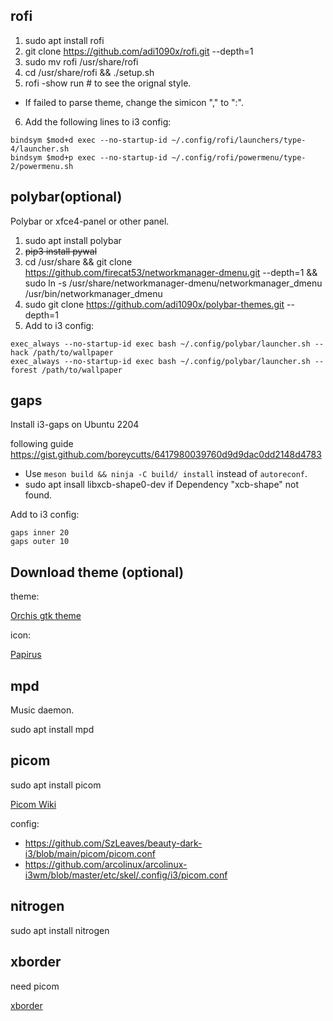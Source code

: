 ## rofi

1. sudo apt install rofi
2. git clone https://github.com/adi1090x/rofi.git --depth=1
3. sudo mv rofi /usr/share/rofi
4. cd /usr/share/rofi && ./setup.sh
5. rofi -show run # to see the orignal style.
  * If failed to parse theme, change the simicon "," to ":".
6. Add the following lines to i3 config:

``` i3config
bindsym $mod+d exec --no-startup-id ~/.config/rofi/launchers/type-4/launcher.sh
bindsym $mod+p exec --no-startup-id ~/.config/rofi/powermenu/type-2/powermenu.sh
```

## polybar(optional)

Polybar or xfce4-panel or other panel.

1. sudo apt install polybar
2. ~~pip3 install pywal~~
3. cd /usr/share && git clone https://github.com/firecat53/networkmanager-dmenu.git --depth=1 && sudo ln -s /usr/share/networkmanager-dmenu/networkmanager_dmenu /usr/bin/networkmanager_dmenu
4. sudo git clone https://github.com/adi1090x/polybar-themes.git --depth=1
5. Add to i3 config:

``` i3config
exec_always --no-startup-id exec bash ~/.config/polybar/launcher.sh --hack /path/to/wallpaper
exec_always --no-startup-id exec bash ~/.config/polybar/launcher.sh --forest /path/to/wallpaper
```

## gaps

Install i3-gaps on Ubuntu 2204

following guide https://gist.github.com/boreycutts/6417980039760d9d9dac0dd2148d4783

* Use `meson build && ninja -C build/ install` instead of `autoreconf`.
* sudo apt insall libxcb-shape0-dev if Dependency "xcb-shape" not found.

Add to i3 config:

``` i3config
gaps inner 20
gaps outer 10
```

## Download theme (optional)

theme:

[Orchis gtk theme](https://www.gnome-look.org/p/1357889/)

icon:

[Papirus](https://www.gnome-look.org/p/1166289/)

## mpd

Music daemon.

sudo apt install mpd

## picom

sudo apt install picom

[Picom Wiki](https://wiki.archlinux.org/title/picom)

config:

* https://github.com/SzLeaves/beauty-dark-i3/blob/main/picom/picom.conf
* https://github.com/arcolinux/arcolinux-i3wm/blob/master/etc/skel/.config/i3/picom.conf

## nitrogen

sudo apt install nitrogen

## xborder

need picom

[xborder](https://github.com/deter0/xborder)
